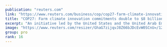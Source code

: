 ```yaml
---
publication: "reuters.com"
link: "https://www.reuters.com/business/cop/cop27-farm-climate-innovation-commitments-double-8-billion-2022-11-11/"
title: "COP27: Farm climate innovation commitments double to $8 billion"
excerpt: "An initiative led by the United States and the United Arab Emirates to help agriculture adapt to climate change and reduce emissions through innovation has doubled investment commitments to $8 billion"
image: "https://www.reuters.com/resizer/GhaG7zijqvJ8Z66bJDcEvW0SCnU=/1200x628/smart/filters:quality(80)/cloudfront-us-east-2.images.arcpublishing.com/reuters/6NBYZYIQYFKNZEDEJQ7TYJV4ZQ.jpg"
group: pro
rank: 16
---
```

